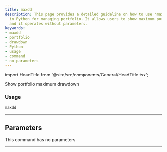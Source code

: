 ```yaml
---
title: maxdd
description: This page provides a detailed guideline on how to use 'maxdd' command
  in Python for managing portfolio. It allows users to show maximum portfolio drawdown
  and it operates without parameters.
keywords:
- maxdd
- portfolio
- drawdown
- Python
- usage
- command
- no parameters
---
```


import HeadTitle from '@site/src/components/General/HeadTitle.tsx';

<HeadTitle title="maxdd - Portfolio - Reference | OpenBB Terminal Docs" />

Show portfolio maximum drawdown

### Usage

```python
maxdd
```

---

## Parameters

This command has no parameters


---
